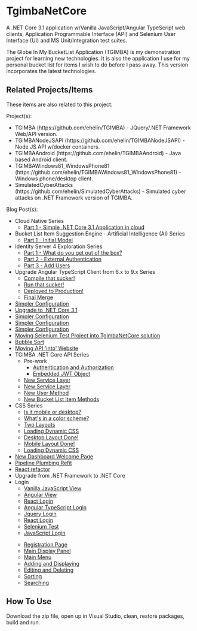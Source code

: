 # TgimbaNetCore
A .NET Core 3.1 application w/Vanilla JavaScript/Angular TypeScript web clients, Application Programmable Interface (API) and Selenium User Interface (UI) and MS Unit/Integration test suites.

The Globe In My BucketList Application (TGIMBA) is my demonstration project for learning new technologies.  It is also the application I use for my personal bucket list for items I wish to do before I pass away.  This version incorporates the latest technologies.

## Related Projects/Items

These items are also related to this project. 

Project(s):
<ul>
<li>TGIMBA (https://github.com/ehelin/TGIMBA) - JQuery/.NET Framework Web/API version.</li>
<li>TGIMBANodeJSAPI (https://github.com/ehelin/TGIMBANodeJSAPI) - Node JS API w/docker containers.</li>
<li>TGIMBAAndroid (https://github.com/ehelin/TGIMBAAndroid) - Java based Android client.</li>
<li>TGIMBAWindows81_WindowsPhone81 (https://github.com/ehelin/TGIMBAWindows81_WindowsPhone81) - Windows phone/desktop client.</li>
<li>SimulatedCyberAttacks (https://github.com/ehelin/SimulatedCyberAttacks) - Simulated cyber attacks on .NET Framework version of TGIMBA.</li>
</ul>

Blog Post(s):
<ul>
	<li>Cloud Native Series
		<ul>
			<li><a href="https://erichelin.wordpress.com/2020/10/05/tgimba-going-aws-native-part-1-simple-net-core-3-1-app-running-in-aws-cloud/">Part 1 - Simple .NET Core 3.1 Application in cloud</a>
			</li>
		</ul>
	</li>
	<li>Bucket List Item Suggestion Engine - Artificial Intelligence (AI) Series
		<ul>
			<li><a href="https://erichelin.wordpress.com/2020/08/15/tgimba-bucket-list-suggestion-provider-part-1-the-algorithm/">Part 1 - Initial Model</a>
			</li>
		</ul>
	</li>
	<li>Identity Server 4 Exploration Series
		<ul>
			<li><a href="https://erichelin.wordpress.com/2020/07/31/tgimba-in-search-of-a-holistic-security-solution-identity-server-4-part-1-what-do-you-get-out-of-the-box/">Part 1 - What do you get out of the box?</a>
			</li>
			<li><a href="https://erichelin.wordpress.com/2020/08/03/tgimba-in-search-of-a-holistic-security-solution-identity-server-4-part-2-external-authentication/">Part 2 - External Authentication</a>
			</li>
			<li><a href="https://erichelin.wordpress.com/2020/08/15/tgimba-in-search-of-a-holistic-security-solution-identity-server-4-part-3-add-users/">Part 3 - Add Users</a>
			</li>
		</ul>
	</li>
	<li>Upgrade Angular TypeScript Client from 6.x to 9.x Series
		<ul>
			<li><a href="https://erichelin.wordpress.com/2020/06/14/tgimba-upgrade-angular-typescript-client-from-6-to-9-part-1-compile-that-sucker/">Compile that sucker!</a></li>
			<li><a href="https://erichelin.wordpress.com/2020/06/17/tgimba-upgrade-angular-typescript-client-from-6-to-9-part-2-run-that-sucker/">Run that sucker!</a></li>	
			<li><a href="https://erichelin.wordpress.com/2020/07/12/tgimba-upgrade-angular-typescript-client-from-6-to-9-part-3-more-complete-ish/">Deployed to Production!</a></li>	
			<li><a href="https://erichelin.wordpress.com/2020/07/20/tgimba-the-merge/">Final Merge</a></li>	
		</ul>
	</li>
	<li><a href="https://erichelin.wordpress.com/2020/05/28/tgimba-sensitive-configuration-has-gone-environmental/">Simpler Configuration</a></li>
	<li><a href="https://erichelin.wordpress.com/2020/05/01/tgimba-upgrade-to-net-core-3-1/">Upgrade to .NET Core 3.1</a></li>
	<li><a href="https://erichelin.wordpress.com/2020/04/07/tgimba-net-core-binary-search-algorithm-implemented/">Simpler Configuration</a></li>
	<li><a href="https://erichelin.wordpress.com/2020/03/24/tgimba-net-core-binary-search-algorithm-with-multiple-results-what/">Simpler Configuration</a></li>
	<li><a href="https://erichelin.wordpress.com/2020/02/17/tgimba-net-core-inserting-a-new-sort-algorithm/">Simpler Configuration</a></li>
	<li><a href="https://erichelin.wordpress.com/2020/02/17/tgimba-net-core-centralizing-integration-tests/">Moving Selenium Test Project into TgimbaNetCore solution</a></li>
	<li><a href="https://erichelin.wordpress.com/2020/02/03/tgimba-net-core-algorithm-fun-bubble-sort/">Bubble Sort</a></li>
	<li><a href="https://erichelin.wordpress.com/2020/01/20/tgimba-net-core-integrating-website-with-api-ish/">Moving API 'into' Website</a></li>
	<li>TGIMBA .NET Core API Series
		<ul>
			<li>Pre-work
				<ul>						
					<li><a href="https://erichelin.wordpress.com/2019/07/13/tgimba-net-core-pre-api-work/">Authentication and Authorization</a></li>
					<li><a href="https://erichelin.wordpress.com/2019/07/16/tgimba-net-core-pre-api-work-jwt-embedded-object/">Embedded JWT Object</a></li>
				</ul>
			</li>		
			<li><a href="https://erichelin.wordpress.com/2019/09/15/tgimba-net-core-api-the-new-data-layer/">New Service Layer</a></li>
			<li><a href="https://erichelin.wordpress.com/2019/10/13/tgimba-net-core-api-the-new-service-layer/">New Service Layer</a></li>
			<li><a href="https://erichelin.wordpress.com/2019/10/26/tgimba-net-core-api-the-new-api-and-service-layers-part-2-user-methods/">New User Method</a></li>
			<li><a href="https://erichelin.wordpress.com/2019/12/26/tgimba-net-core-api-the-new-api-and-service-layers-part-3-bucket-list-item-methods/">New Bucket List Item Methods</a></li>
		</ul>
	</li>
	<li>CSS Series
		<ul>
			<li><a href="https://erichelin.wordpress.com/2019/04/05/tgimba-net-core-css-beautification/">Is it mobile or desktop?</a></li>
			<li><a href="https://erichelin.wordpress.com/2019/04/10/tgimba-net-core-css-beautification-whats-in-a-color-scheme/">What's in a color scheme?</a></li>
			<li><a href="https://erichelin.wordpress.com/2019/04/17/tgimba-net-core-css-beautification-look-ma-i-can-display-two-layouts/">Two Layouts</a></li>
			<li><a href="https://erichelin.wordpress.com/2019/04/17/tgimba-net-core-css-beautification-look-ma-i-can-display-two-layouts/">Loading Dynamic CSS</a></li>
			<li><a href="https://erichelin.wordpress.com/2019/04/26/tgimba-net-core-css-beautification-the-desktop-layout-is-done/">Desktop Layout Done!</a></li>
			<li><a href="https://erichelin.wordpress.com/2019/04/24/tgimba-net-core-css-beautification-the-layout-is-done/">Mobile Layout Done!</a></li>
			<li><a href="https://erichelin.wordpress.com/2019/04/18/tgimba-net-core-css-beautification-loading-dynamic-css/">Loading Dynamic CSS</a></li>
		</ul>
	</li>
	<li><a href="https://erichelin.wordpress.com/2019/07/06/tgimba-net-core-new-dashboard-oriented-welcome-pae/">New Dashboard Welcome Page</a></li>
	<li><a href="https://erichelin.wordpress.com/2019/06/08/tgimba-net-core-ci-cd-pipeline-revamp/">Pipeline Plumbing Refit</a></li>
	<li><a href="https://erichelin.wordpress.com/2019/04/02/tgimba-net-core-upgrade-react-redux-js-refactor/">React refactor</a></li>
	<li>Upgrade from .NET Framework to .NET Core
		<li>Login
			<ul>
				<li><a href="https://erichelin.wordpress.com/2018/09/05/tgimba-net-core-upgrade-login-view-added/">Vanilla JavaScript View</a></li>
				<li><a href="https://erichelin.wordpress.com/2018/09/23/tgimba-net-core-upgrade-angular-5-typescript-login-view-added/">Angular View</a></li>
				<li><a href="https://erichelin.wordpress.com/2018/09/23/tgimba-net-core-upgrade-react-js-client-research/">React Login</a></li>
				<li><a href="https://erichelin.wordpress.com/2018/10/06/tgimba-net-core-upgrade-angular-5-replaced-with-angular-6-logined/">Angular TypeScript Login</a></li>
				<li><a href="https://erichelin.wordpress.com/2018/10/15/tgimba-net-core-upgrade-jquery-login/">Jquery Login</a></li>
				<li><a href="https://erichelin.wordpress.com/2018/10/27/tgimba-net-core-upgrade-react-js-redux-login/">React Login</a></li>
				<li><a href="https://erichelin.wordpress.com/2018/11/02/tgimba-net-core-upgrade-login-page-selenium-integration-test/">Selenium Test</a></li>
				<li><a href="https://erichelin.wordpress.com/2018/11/04/tgimba-net-core-upgrade-vanilla-javascript-login-page-objectified/">JavaScript Login</a></li>
			</ul>
		</li>
		<ul>
			<li><a href="https://erichelin.wordpress.com/2018/11/30/tgimba-net-core-upgrade-registration-page-vanilla-js-jquery-js-angular-6-type-script-and-react-redux-js-w-selenium-test/">Registration Page</a></li>	
			<li><a href="https://erichelin.wordpress.com/2018/12/12/tgimba-net-core-upgrade-main-display-panel-vanilla-js-jquery-js-angular-6-type-script-and-react-redux-js-w-selenium-test/">Main Display Panel</a></li>	
			<li><a href="https://erichelin.wordpress.com/2019/01/08/tgimba-net-core-upgrade-main-menu-with-partial-functionality-vanilla-js-jquery-js-angular-6-type-script-and-react-redux-js-w-selenium-test/">Main Menu</a></li>
			<li><a href="https://erichelin.wordpress.com/2019/02/11/tgimba-net-core-upgrade-adding-displaying-bucket-list-items-vanilla-js-jquery-js-angular-6-type-script-and-react-redux-js-w-selenium-test/">Adding and Displaying</a></li>
			<li><a href="https://erichelin.wordpress.com/2019/02/16/tgimba-net-core-upgrade-editing-deleting-bucket-list-items-vanilla-js-jquery-js-angular-6-type-script-and-react-redux-js-w-selenium-test/">Editing and Deleting</a></li>
			<li><a href="https://erichelin.wordpress.com/2019/03/07/tgimba-net-core-upgrade-sorting-vanilla-js-jquery-js-angular-6-type-script-and-react-redux-js-w-selenium-test/">Sorting</a></li>
			<li><a href="https://erichelin.wordpress.com/2019/03/18/tgimba-net-core-upgrade-searching-vanilla-js-jquery-js-angular-6-type-script-and-react-redux-js-w-selenium-test/">Searching</a></li>
		</ul>
	</li>
</ul>

## How To Use
Download the zip file, open up in Visual Studio, clean, restore packages, build and run.
